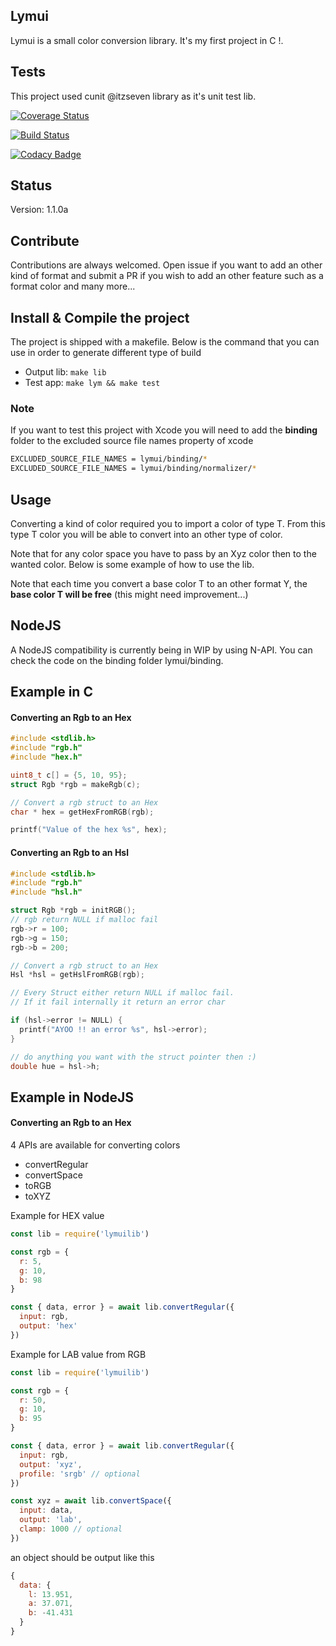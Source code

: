 ##  Lymui

Lymui is a small color conversion library. It's my first project in C !.

## Tests

This project used cunit @itzseven library as it's unit test lib.

[![Coverage Status](https://coveralls.io/repos/github/MarcInthaamnouay/lymui/badge.svg)](https://coveralls.io/github/MarcInthaamnouay/lymui)

[![Build Status](https://travis-ci.org/MarcInthaamnouay/lymui.svg?branch=master)](https://travis-ci.org/MarcInthaamnouay/lymui)

[![Codacy Badge](https://api.codacy.com/project/badge/Grade/c443f9099d024a81b2c56b42edf0b147)](https://www.codacy.com/app/mintha/lymui?utm_source=github.com&amp;utm_medium=referral&amp;utm_content=MarcInthaamnouay/lymui&amp;utm_campaign=Badge_Grade)

## Status

Version: 1.1.0a

## Contribute

Contributions are always welcomed. Open issue if you want to add an other kind of format and submit a PR if you wish to add an other feature such as a format color and many more...

## Install & Compile the project

The project is shipped with a makefile. Below is the command that you can use in order to generate different type of build

- Output lib: ```make lib```
- Test app: ```make lym && make test```

### Note

If you want to test this project with Xcode you will need to add the **binding** folder to the excluded source file names property of xcode

```bash
EXCLUDED_SOURCE_FILE_NAMES = lymui/binding/* 
EXCLUDED_SOURCE_FILE_NAMES = lymui/binding/normalizer/*
```

## Usage

Converting a kind of color required you to import a color of type T. From this type T color you will be able to convert into an other type of color. 

Note that for any color space you have to pass by an Xyz color then to the wanted color. Below is some example of how to use the lib.

Note that each time you convert a base color T to an other format Y, the **base color T will be free** (this might need improvement...)

## NodeJS

A NodeJS compatibility is currently being in WIP by using N-API. You can check the code on the binding folder lymui/binding.

## Example in C

#### Converting an Rgb to an Hex

```c
#include <stdlib.h>
#include "rgb.h"
#include "hex.h"

uint8_t c[] = {5, 10, 95};
struct Rgb *rgb = makeRgb(c);

// Convert a rgb struct to an Hex
char * hex = getHexFromRGB(rgb);

printf("Value of the hex %s", hex);
```

#### Converting an Rgb to an Hsl

```c
#include <stdlib.h>
#include "rgb.h"
#include "hsl.h"

struct Rgb *rgb = initRGB();
// rgb return NULL if malloc fail
rgb->r = 100;
rgb->g = 150;
rgb->b = 200;

// Convert a rgb struct to an Hex
Hsl *hsl = getHslFromRGB(rgb);

// Every Struct either return NULL if malloc fail.
// If it fail internally it return an error char

if (hsl->error != NULL) {
  printf("AYOO !! an error %s", hsl->error);
}

// do anything you want with the struct pointer then :)
double hue = hsl->h;
```


## Example in NodeJS

#### Converting an Rgb to an Hex

4 APIs are available for converting colors

- convertRegular
- convertSpace
- toRGB
- toXYZ

Example for HEX value

```js
const lib = require('lymuilib')

const rgb = {
  r: 5,
  g: 10,
  b: 98
}

const { data, error } = await lib.convertRegular({
  input: rgb,
  output: 'hex'
})
```

Example for LAB value from RGB

```js
const lib = require('lymuilib')

const rgb = {
  r: 50,
  g: 10,
  b: 95
}

const { data, error } = await lib.convertRegular({
  input: rgb,
  output: 'xyz',
  profile: 'srgb' // optional
})

const xyz = await lib.convertSpace({
  input: data,
  output: 'lab',
  clamp: 1000 // optional
})
```

an object should be output like this

```js
{
  data: {
    l: 13.951,
    a: 37.071,
    b: -41.431
  }
}
```